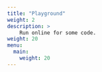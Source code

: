 ```yaml
---
title: "Playground"
weight: 2
description: >
    Run online for some code.
weight: 20
menu:
  main:
    weight: 20
---
```


